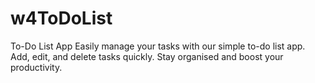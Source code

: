 # w4ToDoList
To-Do List App  Easily manage your tasks with our simple to-do list app. Add, edit, and delete tasks quickly. Stay organised and boost your productivity.

